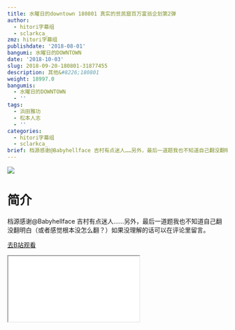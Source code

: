```yaml
---
title: 水曜日的downtown 180801 真实的贫民窟百万富翁企划第2弹
author:
  - hitori字幕组
  - sclarkca_
zmz: hitori字幕组
publishdate: '2018-08-01'
bangumi: 水曜日的DOWNTOWN
date: '2018-10-03'
slug: 2018-09-20-180801-31877455
description: 其他&#8226;180801
weight: 18997.0
bangumis:
  - 水曜日的DOWNTOWN
  - ''
tags:
  - 浜田雅功
  - 松本人志
  - ''
categories:
  - hitori字幕组
  - sclarkca_
brief: 档源感谢@Babyhellface 吉村有点迷人……另外，最后一道题我也不知道自己翻没翻明白（或者感觉根本没怎么翻？）如果没理解的话可以在评论里留言。
---
```

![](https://i.imgur.com/VUHiNmK.jpg)
# 简介
档源感谢@Babyhellface
吉村有点迷人……另外，最后一道题我也不知道自己翻没翻明白（或者感觉根本没怎么翻？）如果没理解的话可以在评论里留言。

[去B站观看](https://www.bilibili.com/video/av31877455/)
<div class ="resp-container"><iframe class="testiframe" src="//player.bilibili.com/player.html?aid=31877455"", scrolling="no", allowfullscreen="true" > </iframe></div>
